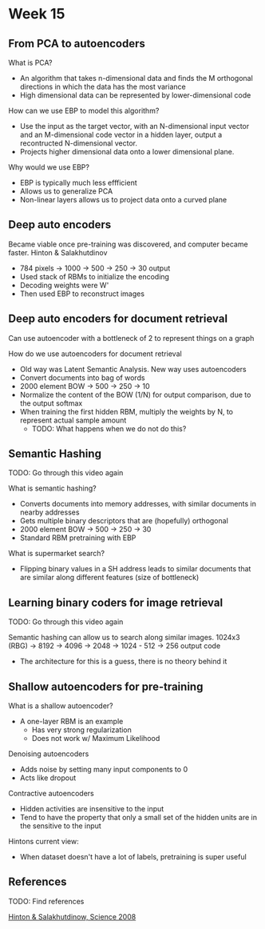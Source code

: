 Week 15
=======

From PCA to autoencoders
------------------------

What is PCA?
- An algorithm that takes n-dimensional data and finds the M orthogonal
  directions in which the data has the most variance
- High dimensional data can be represented by lower-dimensional code

How can we use EBP to model this algorithm?
- Use the input as the target vector, with an N-dimensional input vector and an
  M-dimensional code vector in a hidden layer, output a recontructed
  N-dimensional vector.
- Projects higher dimensional data onto a lower dimensional plane.

Why would we use EBP?
- EBP is typically much less effficient
- Allows us to generalize PCA
- Non-linear layers allows us to project data onto a curved plane

Deep auto encoders
------------------

Became viable once pre-training was discovered, and computer became faster.
Hinton & Salakhutdinov
- 784 pixels -> 1000 -> 500 -> 250 -> 30 output
- Used stack of RBMs to initialize the encoding
- Decoding weights were W'
- Then used EBP to reconstruct images

Deep auto encoders for document retrieval
-----------------------------------------

Can use autoencoder with a bottleneck of 2 to represent things on a graph

How do we use autoencoders for document retrieval
- Old way was Latent Semantic Analysis. New way uses autoencoders
- Convert documents into bag of words
- 2000 element BOW -> 500 -> 250 -> 10
- Normalize the content of the BOW (1/N) for output comparison, due to the
  output softmax
- When training the first hidden RBM, multiply the weights by N, to represent
  actual sample amount
  - TODO: What happens when we do not do this?

Semantic Hashing
----------------

TODO: Go through this video again

What is semantic hashing?
- Converts documents into memory addresses, with similar documents in nearby
  addresses
- Gets multiple binary descriptors that are (hopefully) orthogonal
- 2000 element BOW -> 500 -> 250 -> 30
- Standard RBM pretraining with EBP

What is supermarket search?
- Flipping binary values in a SH address leads to similar documents that are
  similar along different features (size of bottleneck)

Learning binary coders for image retrieval
------------------------------------------

TODO: Go through this video again

Semantic hashing can allow us to search along similar images.
1024x3 (RBG) -> 8192 -> 4096 -> 2048 -> 1024 - 512 -> 256 output code
  - The architecture for this is a guess, there is no theory behind it

Shallow autoencoders for pre-training
-------------------------------------

What is a shallow autoencoder?
- A one-layer RBM is an example
  - Has very strong regularization
  - Does not work w/ Maximum Likelihood

Denoising autoencoders
- Adds noise by setting many input components to 0
- Acts like dropout

Contractive autoencoders
- Hidden activities are insensitive to the input
- Tend to have the property that only a small set of the hidden units are in the
  sensitive to the input

Hintons current view:
- When dataset doesn't have a lot of labels, pretraining is super useful


References
----------

TODO: Find references

[Hinton & Salakhutdinow, Science 2008]()
